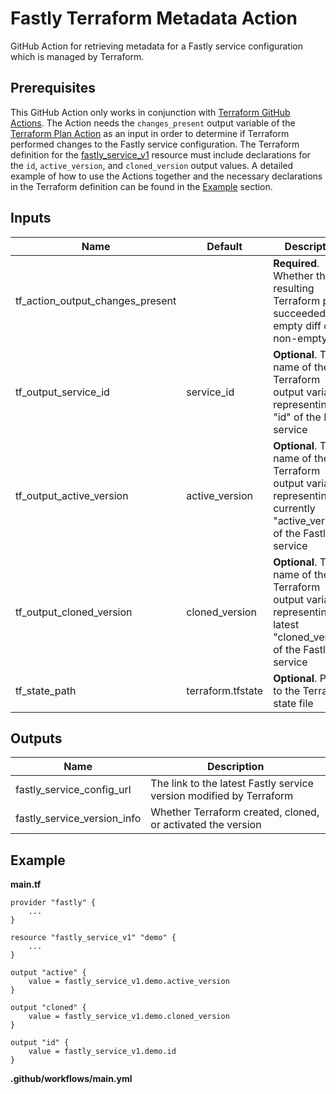 # Fastly Terraform Metadata Action

GitHub Action for retrieving metadata for a Fastly service configuration which is managed by Terraform.

## Prerequisites

This GitHub Action only works in conjunction with [Terraform GitHub Actions](https://www.terraform.io/docs/github-actions/index.html). The Action needs the `changes_present` output variable of the [Terraform Plan Action](https://www.terraform.io/docs/github-actions/actions/plan.html) as an input in order to determine if Terraform performed changes to the Fastly service configuration. The Terraform definition for the [fastly_service_v1](https://www.terraform.io/docs/providers/fastly/r/service_v1.html) resource must include declarations for the `id`, `active_version`, and `cloned_version` output values. A detailed example of how to use the Actions together and the necessary declarations in the Terraform definition can be found in the [Example](#example-usage) section.

## Inputs

| Name                             	| Default           	| Description                                                                                                 	            |
|----------------------------------	|-------------------	|-------------------------------------------------------------------------------------------------------------------------- |
| tf_action_output_changes_present 	|                   	| **Required**. Whether the resulting Terraform plan succeeded with empty diff or non-empty diff                            |
| tf_output_service_id             	| service_id        	| **Optional**. The name of the Terraform output variable representing the "id" of the Fastly service                       |
| tf_output_active_version         	| active_version    	| **Optional**. The name of the Terraform output variable representing the currently "active_version" of the Fastly service |
| tf_output_cloned_version         	| cloned_version    	| **Optional**. The name of the Terraform output variable representing the latest "cloned_version" of the Fastly service    |
| tf_state_path                    	| terraform.tfstate 	| **Optional**. Path to the Terraform state file                                                                            |

## Outputs

| Name                        	| Description                                                         	|
|-----------------------------	|---------------------------------------------------------------------	|
| fastly_service_config_url   	| The link to the latest Fastly service version modified by Terraform 	|
| fastly_service_version_info 	| Whether Terraform created, cloned, or activated the version         	|

## Example

**main.tf**
```hcl
provider "fastly" {
    ...
}

resource "fastly_service_v1" "demo" {
    ...
}

output "active" {
    value = fastly_service_v1.demo.active_version
}

output "cloned" {
    value = fastly_service_v1.demo.cloned_version
}

output "id" {
    value = fastly_service_v1.demo.id
}
```

**.github/workflows/main.yml**
```hcl
```